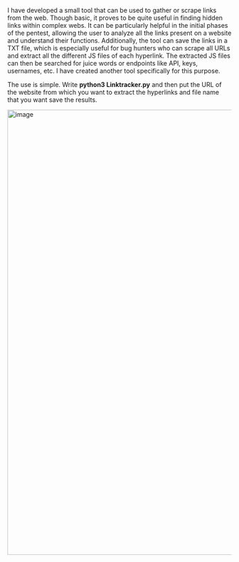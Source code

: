 I have developed a small tool that can be used to gather or scrape links from the web. Though basic, it proves to be quite useful in finding hidden links within complex webs. It can be particularly helpful in the initial phases of the pentest, allowing the user to analyze all the links present on a website and understand their functions. Additionally, the tool can save the links in a TXT file, which is especially useful for bug hunters who can scrape all URLs  and extract all the different JS files of each hyperlink. The extracted JS files can then be searched for juice words or endpoints like API, keys, usernames, etc. I have created another tool specifically for this purpose.

The use is simple. Write **python3 Linktracker.py** and then put the URL of the website from which you want to extract the hyperlinks and file name that you want save the results.

<img width="1000" alt="image" src="https://github.com/svaltheim/crwl/assets/30341113/b2c13fde-44c0-424d-892e-5e572c47e3d7">




